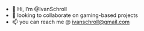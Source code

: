 - 👋 Hi, I’m @IvanSchroll
- 💞️ looking to collaborate on gaming-based projects
- 📫 you can reach me @ ivanschroll@gmail.com

<!---
IvanSchroll/IvanSchroll is a ✨ special ✨ repository.
--->
